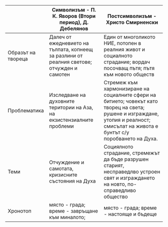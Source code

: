 | | Символизъм - П. К. Яворов (Втори период), Д. Дебелянов | Постсимволизъм - Христо Смирненски |
|-|--------------------------------------------------------|------------------------------------|
| Образът на твореца | Далеч от ежедневието на тълпата, копнеещ за разлини от реалния светове; отчужден и самотен | Един от многоликото НИЕ, потопен в реалния живот и социалното страдание; вордач посочващ пътя; пътя към новото обществ |
| Проблематика | Изследване на духовните територии на Аза, на екзистензиалните проблеми | Стремеж към хармонизиране на социалните сфери на битието; човекът като творец на света; рушене и изграждане, утопия и реалност; смисълат на живота е бунтът с/у поробването на Духа. |
| Теми | Отчуждение и самотата, кризисните състояния на Духа | Социялното страдание, стремежът да бъде разрушен старият, несправедлво устроен свят и изграждането на новто, по-справедливо общество |
| Хронотоп | място - града; време - завръщане към миналото; | място - града; време - настояще и бъдеще |
